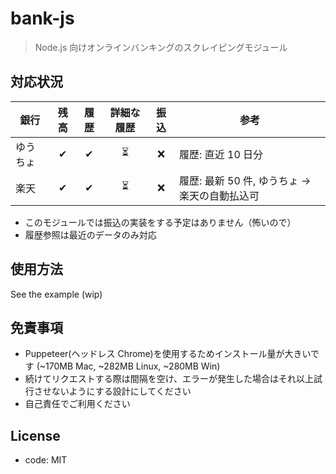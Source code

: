 # bank-js

> Node.js 向けオンラインバンキングのスクレイピングモジュール

## 対応状況

| 銀行     | 残高 | 履歴 | 詳細な履歴 | 振込 | 参考                                          |
| -------- | :--: | :--: | :--------: | :--: | --------------------------------------------- |
| ゆうちょ | ✔    | ✔    | ⏳         | ❌   | 履歴: 直近 10 日分                            |
| 楽天     | ✔    | ✔    | ⏳         | ❌   | 履歴: 最新 50 件, ゆうちょ → 楽天の自動払込可 |

- このモジュールでは振込の実装をする予定はありません（怖いので）
- 履歴参照は最近のデータのみ対応

## 使用方法

See the example (wip)

## 免責事項

- Puppeteer(ヘッドレス Chrome)を使用するためインストール量が大きいです (~170MB Mac, ~282MB Linux, ~280MB Win)
- 続けてリクエストする際は間隔を空け、エラーが発生した場合はそれ以上試行させないようにする設計にしてください
- 自己責任でご利用ください

## License

- code: MIT

